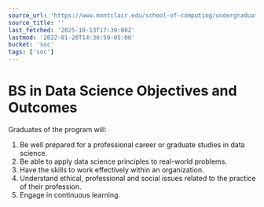 ```yaml
---
source_url: 'https://www.montclair.edu/school-of-computing/undergraduate-students/bs-in-data-science-objectives-and-outcomes/'
source_title: ''
last_fetched: '2025-10-13T17:39:00Z'
lastmod: '2022-01-20T14:36:59-05:00'
bucket: 'soc'
tags: ['soc']
---
```


# BS in Data Science Objectives and Outcomes

Graduates of the program will:

1. Be well prepared for a professional career or graduate studies in data science.
2. Be able to apply data science principles to real-world problems.
3. Have the skills to work effectively within an organization.
4. Understand ethical, professional and social issues related to the practice of their profession.
5. Engage in continuous learning.